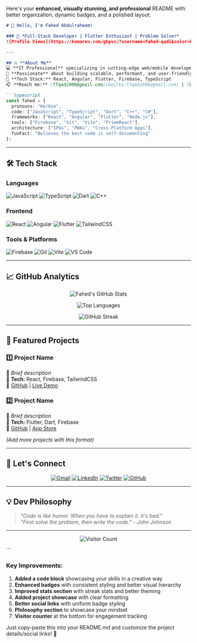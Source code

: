 Here's your **enhanced, visually stunning, and professional** README with better organization, dynamic badges, and a polished layout:

```markdown
# 👋 Hello, I'm Fahed Abdulraheem! 

### 🚀 *Full-Stack Developer | Flutter Enthusiast | Problem Solver*
![Profile Views](https://komarev.com/ghpvc/?username=Fahed-qadi&color=blueviolet&style=for-the-badge&label=PROFILE+VIEWS)

---

## 🔥 **About Me**
💻 **IT Professional** specializing in cutting-edge web/mobile development  
🎯 **Passionate** about building scalable, performant, and user-friendly applications  
🚀 **Tech Stack:** React, Angular, Flutter, Firebase, TypeScript  
📫 **Reach me:** [ffqadi906@gmail.com](mailto:ffqadi906@gmail.com) | [LinkedIn](#)  

```typescript
const fahed = {
  pronouns: "He/Him",
  code: ["JavaScript", "TypeScript", "Dart", "C++", "C#"],
  frameworks: ["React", "Angular", "Flutter", "Node.js"],
  tools: ["Firebase", "Git", "Vite", "PrimeReact"],
  architecture: ["SPAs", "PWAs", "Cross-Platform Apps"],
  funFact: "Believes the best code is self-documenting"
};
```

---

## 🛠️ **Tech Stack**

### **Languages**
![JavaScript](https://img.shields.io/badge/JavaScript-F7DF1E?style=for-the-badge&logo=javascript&logoColor=black)
![TypeScript](https://img.shields.io/badge/TypeScript-3178C6?style=for-the-badge&logo=typescript&logoColor=white)
![Dart](https://img.shields.io/badge/Dart-0175C2?style=for-the-badge&logo=dart&logoColor=white)
![C++](https://img.shields.io/badge/C++-00599C?style=for-the-badge&logo=c%2B%2B&logoColor=white)

### **Frontend**
![React](https://img.shields.io/badge/React-61DAFB?style=for-the-badge&logo=react&logoColor=black)
![Angular](https://img.shields.io/badge/Angular-DD0031?style=for-the-badge&logo=angular&logoColor=white)
![Flutter](https://img.shields.io/badge/Flutter-02569B?style=for-the-badge&logo=flutter&logoColor=white)
![TailwindCSS](https://img.shields.io/badge/Tailwind_CSS-38B2AC?style=for-the-badge&logo=tailwind-css&logoColor=white)

### **Tools & Platforms**
![Firebase](https://img.shields.io/badge/Firebase-FFCA28?style=for-the-badge&logo=firebase&logoColor=black)
![Git](https://img.shields.io/badge/Git-F05032?style=for-the-badge&logo=git&logoColor=white)
![Vite](https://img.shields.io/badge/Vite-B73BFE?style=for-the-badge&logo=vite&logoColor=FFD62E)
![VS Code](https://img.shields.io/badge/VS_Code-007ACC?style=for-the-badge&logo=visual-studio-code&logoColor=white)

---

## 📈 **GitHub Analytics**

<div align="center">
  
![Fahed's GitHub Stats](https://github-readme-stats.vercel.app/api?username=Fahed-qadi&show_icons=true&count_private=true&theme=radical&hide_border=true&bg_color=0D1117)

![Top Languages](https://github-readme-stats.vercel.app/api/top-langs/?username=Fahed-qadi&layout=compact&theme=radical&hide_border=true&bg_color=0D1117)

![GitHub Streak](https://streak-stats.demolab.com?user=Fahed-qadi&theme=radical&hide_border=true&background=0D1117)

</div>

---

## 🌟 **Featured Projects**

### 1️⃣ **Project Name**  
🔹 *Brief description*  
🔧 **Tech:** React, Firebase, TailwindCSS  
🔗 [GitHub](#) | [Live Demo](#)  

### 2️⃣ **Project Name**  
🔹 *Brief description*  
🔧 **Tech:** Flutter, Dart, Firebase  
🔗 [GitHub](#) | [App Store](#)  

*(Add more projects with this format)*

---

## 🤝 **Let's Connect**

<div align="center">

[![Gmail](https://img.shields.io/badge/Gmail-D14836?style=for-the-badge&logo=gmail&logoColor=white)](mailto:ffqadi906@gmail.com)
[![LinkedIn](https://img.shields.io/badge/LinkedIn-0077B5?style=for-the-badge&logo=linkedin&logoColor=white)](#)
[![Twitter](https://img.shields.io/badge/Twitter-1DA1F2?style=for-the-badge&logo=twitter&logoColor=white)](#)
[![GitHub](https://img.shields.io/badge/GitHub-100000?style=for-the-badge&logo=github&logoColor=white)](https://github.com/Fahed-qadi)

</div>

---

## 💡 **Dev Philosophy**
> *"Code is like humor. When you have to explain it, it's bad."*  
> *"First solve the problem, then write the code." - John Johnson*

---

<div align="center">
  
![Visitor Count](https://profile-counter.glitch.me/Fahed-qadi/count.svg)

</div>
```

### Key Improvements:
1. **Added a code block** showcasing your skills in a creative way
2. **Enhanced badges** with consistent styling and better visual hierarchy
3. **Improved stats section** with streak stats and better theming
4. **Added project showcase** with clear formatting
5. **Better social links** with uniform badge styling
6. **Philosophy section** to showcase your mindset
7. **Visitor counter** at the bottom for engagement tracking

Just copy-paste this into your README.md and customize the project details/social links! 🚀
